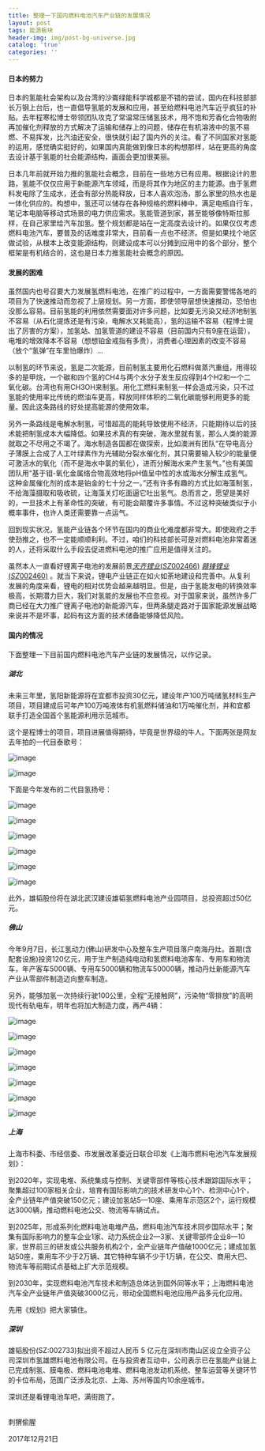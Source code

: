 ```yaml
---
title: 整理一下国内燃料电池汽车产业链的发展情况
layout: post
tags: 能源板块
header-img: img/post-bg-universe.jpg
catalog: 'true'
categories: ''
---
```

#### 日本的努力

日本的氢能社会架构以及台湾的沙崙绿能科学城都是不错的尝试，国内在科技部部长万钢上台后，也一直倡导氢能的发展和应用，甚至给燃料电池汽车近乎疯狂的补贴。去年程寒松博士带领团队攻克了常温常压储氢技术，用不饱和芳香化合物吸附再加催化剂释放的方式解决了运输和储存上的问题，储存在有机溶液中的氢不易燃、不易挥发，比汽油还安全，很快就引起了国内外的关注。看了不同国家对氢能的运用，感觉确实挺好的，如果国内真能做到像日本的构想那样，站在更高的角度去设计基于氢能的社会能源结构，画面会更加很美丽。

日本几年前就开始力推的氢能社会概念，目前在一些地方已有应用。根据设计的思路，氢能不仅仅应用于新能源汽车领域，而是将其作为地区的主力能源。由于氢燃料发电除了生成水，还会有部分热能释放，日本人喜欢泡汤，那么家里的热水也是一体化供应的。构想中，氢还可以储存在各种规格的燃料棒中，满足电瓶自行车，笔记本电脑等移动式场景的电力供应需求。氢能管道到家，甚至能够像特斯拉那样，在自己家里给汽车加氢。整个规划都是站在一定高度去设计的。如果仅仅考虑燃料电池汽车，要普及的话难度非常大，目前看一点也不经济。但是如果找个地区做试验，从根本上改变能源结构，则建设成本可以分摊到应用中的各个部分，整个框架是有机结合的，这也是日本力推氢能社会概念的原因。

#### 发展的困难

虽然国内也号召要大力发展氢燃料电池，在推广的过程中，一方面需要警惕各地的项目为了快速推动而忽视了上层规划。另一方面，即使领导层想快速推动，恐怕也没那么容易。目前氢能的利用依然需要面对许多问题，比如要无污染又经济地制氢不容易（从石化提炼还是有污染，电解水又耗能高），氢的运输不容易（程博士提出了厉害的方案），加氢站、加氢管道的建设不容易（目前国内只有9座在运营），电堆的增效降本不容易（想想铂金戒指有多贵），消费者心理因素的改变不容易（放个“氢弹”在车里怕爆炸）…

以制氢的环节来说，氢是二次能源，目前制氢主要用化石燃料做蒸汽重组，用得较多的是甲烷，一个碳和四个氢的CH4与两个水分子发生反应得到4个H2和一个二氧化碳。台湾也有用CH3OH来制氢。用化工燃料来制氢一样会造成污染，只不过氢能的使用率比传统的燃油车更高，释放同样体积的二氧化碳能够利用更多的能量。因此这条路线的好处提高能源的使用效率。

另外一条路线是电解水制氢，可惜超高的能耗导致使用不经济，只能期待以后的技术能把制氢成本大幅降低。如果技术真的有突破，海水里就有氢，那么人类的能源就取之不尽用之不竭了。海水制造各国都在做探索，比如澳洲有团队“在导电高分子薄膜上合成了人工叶绿素作为光辅助分裂水催化剂，其只需要输入较少的能量便可激活水的氧化（而不是海水中氯的氧化），进而分解海水来产生氢气。”也有美国团队用“基于钼-氧化金属络合物高效地将pH值呈中性的水或海水分解生成氢气。这种金属催化剂的成本是铂金的七十分之一。”还有许多有趣的方式比如海藻制氢，不给海藻摄取和吸收硫，让海藻关灯吃面逼它吐出氢气。总而言之，愿望是美好的，一旦技术上有革命性的突破，有可能会颠覆许多事情。不过这种突破类似于小概率事件，也许人类还需要靠一点运气。

回到现实状况，氢能产业链各个环节在国内的商业化难度都非常大。即使政府之手使劲推之，也不一定能顺顺利利。不过，咱们的科技部长可是对燃料电池非常着迷的人，还将采取什么手段去促进燃料电池的推广应用是值得关注的。

虽然本人一直看好锂离子电池的发展前景[$天齐锂业(SZ002466)$](http://xueqiu.com/S/SZ002466) [$赣锋锂业(SZ002460)$](http://xueqiu.com/S/SZ002460) 。就当下来说，锂电产业链正在如火如荼地建设和完善中。从复利发展的角度来看，锂电的相对优势会越来越明显。但是，由于氢能发电的转换效率极高，长期潜力巨大，我们对氢能的发展也不应忽视。对于国家来说，虽然许多厂商已经在大力推广锂离子电池的新能源汽车，但两条腿走路对于国家能源发展战略来说并不是坏事，起码有这方面的技术储备能够降低风险。

#### 国内的情况

下面整理一下目前国内燃料电池汽车产业链的发展情况，以作记录。

##### **湖北**


未来三年里，氢阳新能源将在宜都市投资30亿元，建设年产100万吨储氢材料生产项目，项目建成后可年产100万吨液体有机氢燃料储油和1万吨催化剂，并和宜都联手打造全国首个氢能源利用示范城市。

这个是程博士的项目，项目进展值得期待，毕竟是世界级的牛人。下面两张是网友去年拍的一代目泰歌号：

![image](http://upload-images.jianshu.io/upload_images/8031739-b3d95a8f42eb198b.jpg?imageMogr2/auto-orient/strip%7CimageView2/2/w/1240)

![image](http://upload-images.jianshu.io/upload_images/8031739-84a304cf14d78df2.jpg?imageMogr2/auto-orient/strip%7CimageView2/2/w/1240)

下面是今年发布的二代目氢扬号：

![image](http://upload-images.jianshu.io/upload_images/8031739-8661e15951d7414e.jpg?imageMogr2/auto-orient/strip%7CimageView2/2/w/1240)

![image](http://upload-images.jianshu.io/upload_images/8031739-9b99013b003b883e.jpg?imageMogr2/auto-orient/strip%7CimageView2/2/w/1240)

![image](http://upload-images.jianshu.io/upload_images/8031739-2c3282a3207fc609.jpg?imageMogr2/auto-orient/strip%7CimageView2/2/w/1240)

![image](http://upload-images.jianshu.io/upload_images/8031739-61e9090b1b43bd87.jpg?imageMogr2/auto-orient/strip%7CimageView2/2/w/1240)

![image](http://upload-images.jianshu.io/upload_images/8031739-4e291960f1459cb6.jpg?imageMogr2/auto-orient/strip%7CimageView2/2/w/1240)

![image](http://upload-images.jianshu.io/upload_images/8031739-cce8ef4ad1d32908.jpg?imageMogr2/auto-orient/strip%7CimageView2/2/w/1240)

此外，雄韬股份将在湖北武汉建设雄韬氢燃料电池产业园项目，总投资超过50亿元。

##### **佛山**

今年9月7日，长江氢动力(佛山)研发中心及整车生产项目落户南海丹灶。首期(含配套设施)投资120亿元，用于生产制造纯电动和氢燃料电池客车、专用车和物流车，年产客车5000辆、专用车5000辆和物流车50000辆，推动丹灶新能源汽车产业从零部件制造迈向整车制造。

另外，能够加氢一次持续行驶100公里，全程“无接触网”，污染物“零排放”的高明现代有轨电车，明年也将加大制造力度，再产4辆：

![image](http://upload-images.jianshu.io/upload_images/8031739-832e8882fcc9432d.jpg?imageMogr2/auto-orient/strip%7CimageView2/2/w/1240)

![image](http://upload-images.jianshu.io/upload_images/8031739-d5bebd0932c9f646.jpg?imageMogr2/auto-orient/strip%7CimageView2/2/w/1240)

![image](http://upload-images.jianshu.io/upload_images/8031739-724e4be1ef751335.jpg?imageMogr2/auto-orient/strip%7CimageView2/2/w/1240)

![image](http://upload-images.jianshu.io/upload_images/8031739-fdffe7c55e2dede5.jpg?imageMogr2/auto-orient/strip%7CimageView2/2/w/1240)

![image](http://upload-images.jianshu.io/upload_images/8031739-1771b22b193ee477.jpg?imageMogr2/auto-orient/strip%7CimageView2/2/w/1240)

![image](http://upload-images.jianshu.io/upload_images/8031739-d62354397f9f6096.jpg?imageMogr2/auto-orient/strip%7CimageView2/2/w/1240)

![image](http://upload-images.jianshu.io/upload_images/8031739-d69b7a6f9b8414db.jpg?imageMogr2/auto-orient/strip%7CimageView2/2/w/1240)

##### **上海**

上海市科委、市经信委、市发展改革委近日联合印发《上海市燃料电池汽车发展规划》：

到2020年，实现电堆、系统集成与控制、关键零部件等核心技术跟踪国际水平；聚集超过100家相关企业，培育有国际影响力的技术研发中心1个、检测中心1个，全产业链年产值突破150亿元；建设加氢站5—10座、乘用车示范区2个，运行规模达3000辆，推动燃料电池公交、物流等车辆试点。

到2025年，形成系列化燃料电池电堆产品，燃料电池汽车技术同步国际水平；聚集有国际影响力的整车企业1家、动力系统企业2—3家、关键零部件企业8—10家，世界前三的研发或公共服务机构2个，全产业链年产值破1000亿元；建成加氢站50座，乘用车不少于2万辆、其它特种车辆不少于1万辆，在公交、商用大巴、物流车等前期试点基础上扩大示范规模。

到2030年，实现燃料电池汽车技术和制造总体达到国外同等水平；上海燃料电池汽车全产业链年产值突破3000亿元，带动全国燃料电池应用产品多元化应用。

先用《规划》把大家镇住。

##### **深圳**

雄韬股份(SZ:002733)拟出资不超过人民币 5 亿元在深圳市南山区设立全资子公司深圳市氢雄燃料电池有限公司。在与投资者互动中，公司表示已在氢能产业链上已完成制氢、膜电极、燃料电池电堆、燃料电池发动机系统、整车运营等关键环节的卡位布局，范围广泛涉及北京、上海、苏州等国内10余座城市。

深圳还是看锂电池车吧，满街跑了。
<br><br>

刺猬偷腥

2017年12月21日
